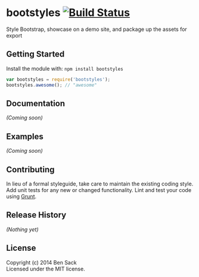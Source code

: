 # bootstyles [![Build Status](https://secure.travis-ci.org/ben/bootstyles.png?branch=master)](http://travis-ci.org/ben/bootstyles)

Style Bootstrap, showcase on a demo site, and package up the assets for export

## Getting Started
Install the module with: `npm install bootstyles`

```javascript
var bootstyles = require('bootstyles');
bootstyles.awesome(); // "awesome"
```

## Documentation
_(Coming soon)_

## Examples
_(Coming soon)_

## Contributing
In lieu of a formal styleguide, take care to maintain the existing coding style. Add unit tests for any new or changed functionality. Lint and test your code using [Grunt](http://gruntjs.com/).

## Release History
_(Nothing yet)_

## License
Copyright (c) 2014 Ben Sack  
Licensed under the MIT license.
